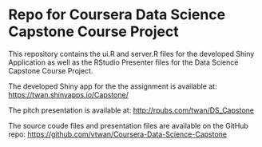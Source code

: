 # Repo for Coursera Data Science Capstone Course Project

This repository contains the ui.R and server.R files for the developed Shiny Application as well as the RStudio Presenter files for the Data Science Capstone Course Project.

The developed Shiny app for the the assignment is available at: https://twan.shinyapps.io/Capstone/

The pitch presentation is available at: 
http://rpubs.com/twan/DS_Capstone

The source coude files and presentation files are available on the GitHub repo: https://github.com/vtwan/Coursera-Data-Science-Capstone
